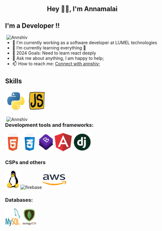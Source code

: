 <h2 align="center"> Hey 👋🏽, I'm Annamalai </h2>

## I'm a Developer !!

   <img align="right" src="https://github-readme-stats-hf5c.vercel.app/api?username=annshiv&show_icons=true&theme=dark&count_private=true&include_all_commits=true&show=reviews,discussions_started,discussions_answered,prs_merged,prs_merged_percentage" alt="Annshiv" width="500px" />

- 🔭 I'm currently working as a software developer at LUMEL technologies
- 🌱 I’m currently learning everything 🤣
- 🥅 2024 Goals: Need to learn react deeply
- 💬 Ask me about anything, I am happy to help;
- 📫 How to reach me: [Connect with annshiv](https://annshiv.me);
  <br />

<h2>Skills</h2>
<p> 
<img src="https://raw.githubusercontent.com/devicons/devicon/master/icons/python/python-original.svg" alt="python" height="70"/>
<img src="https://github.com/annshiv/annshiv/blob/main/Materials/js.gif" height="70" width="60">
</p>
<img align="right" src="https://github-readme-streak-stats.herokuapp.com/?user=annshiv&theme=dark" alt="Annshiv" width="500px" />
    <h3>Development tools and frameworks:</h3>
<p>
<img src="https://github.com/annshiv/annshiv/blob/main/Materials/html.gif" alt="html5" width="50" height="60"/> 
<img src="https://github.com/annshiv/annshiv/blob/main/Materials/css.gif" alt="css3" width="50" height="60"/>
<img src="https://github.com/annshiv/annshiv/blob/main/Materials/bootstrap.gif" alt="bootstrap" width="50" height="60"/> 
<img src="https://github.com/annshiv/annshiv/blob/main/Materials/angular.png" alt="angular" height="60"/>
<img src="https://github.com/annshiv/annshiv/blob/main/Materials/django.png" alt="django" height="60"/>
</p>
  
<h3>CSPs and others</h3>
<p>
<img src="https://raw.githubusercontent.com/devicons/devicon/master/icons/linux/linux-original.svg" alt="linux" width="50" height="60"/><img src="https://www.vectorlogo.zone/logos/firebase/firebase-icon.svg" alt="firebase" width="50" height="60"/><img src="https://raw.githubusercontent.com/devicons/devicon/master/icons/amazonwebservices/amazonwebservices-original-wordmark.svg" alt="aws" width="80" height="60"/>
</p>
<h3>Databases:</h3>
<p>
<img src="https://github.com/annshiv/annshiv/blob/main/Materials/mysql.png" alt="mysql" width="50" height="60"/>
<img src="https://github.com/annshiv/annshiv/blob/main/Materials/mongo.gif" alt="mongodb" width="50" height="60"/>
</p>
